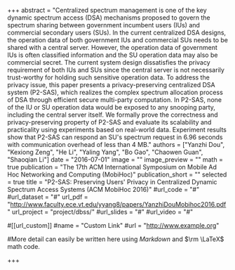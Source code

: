 +++
abstract = "Centralized spectrum management is one of the key dynamic spectrum access (DSA) mechanisms proposed to govern the spectrum sharing between government incumbent users (IUs) and commercial secondary users (SUs). In the current centralized DSA designs, the operation data of both government IUs and commercial SUs needs to be shared with a central server. However, the operation data of government IUs is often classified information and the SU operation data may also be commercial secret. The current system design dissatisfies the privacy requirement of both IUs and SUs since the central server is not necessarily trust-worthy for holding such sensitive operation data. To address the privacy issue, this paper presents a privacy-preserving centralized DSA system (P2-SAS), which realizes the complex spectrum allocation process of DSA through efficient secure multi-party computation. In P2-SAS, none of the IU or SU operation data would be exposed to any snooping party, including the central server itself. We formally prove the correctness and privacy-preserving property of P2-SAS and evaluate its scalability and practicality using experiments based on real-world data. Experiment results show that P2-SAS can respond an SU's spectrum request in 6.96 seconds with communication overhead of less than 4 MB."
authors = ["Yanzhi Dou", "Kexiong Zeng", "He Li", "Yaling Yang", "Bo Gao", "Chaowen Guan", "Shaoqian Li"]
date = "2016-07-01"
image = ""
image_preview = ""
math = true
publication = "The 17th ACM International Symposium on Mobile Ad Hoc Networking and Computing (MobiHoc)"
publication_short = ""
selected = true
title = "P2-SAS: Preserving Users' Privacy in Centralized Dynamic Spectrum Access Systems (ACM MobiHoc 2016)"
#url_code = "#"
#url_dataset = "#"
url_pdf = "http://www.faculty.ece.vt.edu/yyang8/papers/YanzhiDouMobihoc2016.pdf"
url_project = "project/dbss/"
#url_slides = "#"
#url_video = "#"

#[[url_custom]]
#name = "Custom Link"
#url = "http://www.example.org"

#More detail can easily be written here using *Markdown* and $\rm \LaTeX$ math code.

+++

